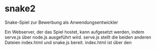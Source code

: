 # snake2

Snake-Spiel zur Bewerbung als Anwendungsentwickler

Ein Webserver, der das Spiel hostet, kann aufgesetzt werden, indem serve.js über node.js ausgeführt wird. serve.js stellt die beiden anderen Dateien index.html und snake.js bereit. index.html ist über den <script>-Tag mit dem Code in Snake.js verknüpft. snake.js interagiert anschließend mit dem Canvas und dem Div der index.html.

PORT 1234, da ich nicht davon ausgehen kann, dass häufig verwendete Ports auf der Testmaschine frei sein werden.

Farben: Grün = Schlange/Snake/Player, Food wird durch eine PNG eines Apfels dargestellt. Diese skaliert sich ebenfalls nach den canvasDimensions, wie alles andere auch. Allerdings kann die Darstellung des Apfels einen kleinen Moment dauern, da ich diesen ueber eine URL eingebunden habe und dieser dann erst laden muss. Ich war mir nicht sicher wegen Urheberrechten, deshalb habe ich es nicht direkt als Datei gespeichert und eingebunden, sondern verlinke im Code auf die URL.

Steuerung: W,A,S und D oder Pfeilteasten. Das Spiel wird begonnen, indem eine dieser Tasten gedrückt wird.
Neustart nach Ende des Spiels ueber Leertaste.

Man läuft nun auch nicht mehr in sich hinein, ich habe eine Richtungspruefung eingebaut, damit das Spiel nicht sofort zuende ist, wenn man eine falsche Taste drückt
  
Ich habe mir einige Snake-Implementationen angeschaut und habe erkannt, dass eigentlich immer die Steuerng nach meinem vorherigen Konzept umgesetzt wurde. Um nun doch etwas zu aendern, verarbeite ich hier nun nicht mehr die letzte Eingabe, sondern die erste Eingabe pro durchlauf. Fühlt sich beim Steuern auch besser an, also eine gute Idee, dort ein wenig zu ändern und auszuprobieren.
  
  Pascal Siemer
